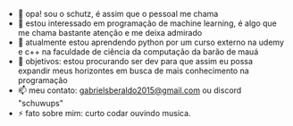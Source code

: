 - 👋 opa! sou o schutz, é assim que o pessoal me chama
- 👀 estou interessado em programação de machine learning, é algo que me chama bastante atenção e me deixa admirado
- 🌱 atualmente estou aprendendo python por um curso externo na udemy e c++ na faculdade de ciência da computação da barão de mauá
- 💞️ objetivos: estou procurando ser dev para que assim eu possa expandir meus horizontes em busca de mais conhecimento na programação
- 📫 meu contato: gabrielsberaldo2015@gmail.com ou discord "schuwups"
- ⚡ fato sobre mim: curto codar ouvindo musica.

<!---
schups-gt/schups-gt is a ✨ special ✨ repository because its `README.md` (this file) appears on your GitHub profile.
You can click the Preview link to take a look at your changes.
--->
